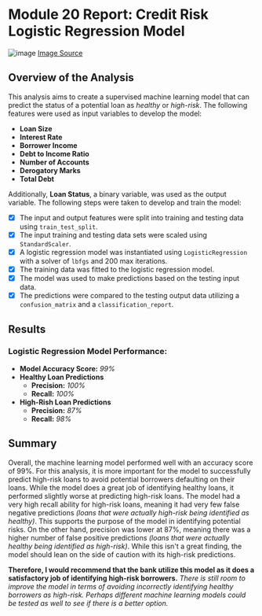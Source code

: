 # Module 20 Report: Credit Risk Logistic Regression Model

![image](https://github.com/lvit001/credit-risk-classification/assets/140283164/a3d7e75b-b727-4423-8737-4b093413aab4) [Image Source](https://www.google.com/url?sa=i&url=https%3A%2F%2Fburgosandbrein.com%2FFactors-and-How-to-Avoid-Them-3564442.html&psig=AOvVaw2B-rO60fph4Pk8A92Q3elk&ust=1709416737061000&source=images&cd=vfe&opi=89978449&ved=0CBMQjRxqFwoTCJjlid2H1IQDFQAAAAAdAAAAABAE)

## Overview of the Analysis

This analysis aims to create a supervised machine learning model that can predict the status of a potential loan as *healthy* or *high-risk*. The following features were used as input variables to develop the model:

* **Loan Size**
* **Interest Rate**
* **Borrower Income**
* **Debt to Income Ratio**
* **Number of Accounts**
* **Derogatory Marks**
* **Total Debt**

Additionally, **Loan Status**, a binary variable, was used as the output variable. The following steps were taken to develop and train the model:

* [x] The input and output features were split into training and testing data using `train_test_split`.
* [x] The input training and testing data sets were scaled using `StandardScaler`.
* [x] A logistic regression model was instantiated using `LogisticRegression` with a solver of `lbfgs` and 200 max iterations.
* [x] The training data was fitted to the logistic regression model.
* [x] The model was used to make predictions based on the testing input data.
* [x] The predictions were compared to the testing output data utilizing a `confusion_matrix` and a `classification_report`.

## Results

### Logistic Regression Model Performance:
  * **Model Accuracy Score:** _99%_
  * **Healthy Loan Predictions**
    * **Precision:** _100%_
    * **Recall:** _100%_
  * **High-Rish Loan Predictions**
    * **Precision:** _87%_
    * **Recall:** _98%_

## Summary

Overall, the machine learning model performed well with an accuracy score of 99%. For this analysis, it is more important for the model to successfully predict high-risk loans to avoid potential borrowers defaulting on their loans. While the model does a great job of identifying healthy loans, it performed slightly worse at predicting high-risk loans. The model had a very high recall ability for high-risk loans, meaning it had very few false negative predictions _(loans that were actually high-risk being identified as healthy)_. This supports the purpose of the model in identifying potential risks. On the other hand, precision was lower at 87%, meaning there was a higher number of false positive predictions _(loans that were actually healthy being identified as high-risk)_. While this isn't a great finding, the model should lean on the side of caution with its high-risk predictions. 

**Therefore, I would recommend that the bank utilize this model as it does a satisfactory job of identifying high-risk borrowers.** _There is still room to improve the model in terms of avoiding incorrectly identifying healthy borrowers as high-risk. Perhaps different machine learning models could be tested as well to see if there is a better option._
